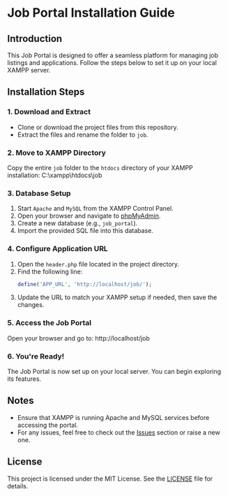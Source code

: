 # Job Portal Installation Guide

## Introduction
This Job Portal is designed to offer a seamless platform for managing job listings and applications. Follow the steps below to set it up on your local XAMPP server.

## Installation Steps

### 1. Download and Extract
- Clone or download the project files from this repository.
- Extract the files and rename the folder to `job`.

### 2. Move to XAMPP Directory
Copy the entire `job` folder to the `htdocs` directory of your XAMPP installation:
C:\xampp\htdocs\job


### 3. Database Setup
1. Start `Apache` and `MySQL` from the XAMPP Control Panel.
2. Open your browser and navigate to [phpMyAdmin](http://localhost/phpmyadmin/).
3. Create a new database (e.g., `job_portal`).
4. Import the provided SQL file into this database.

### 4. Configure Application URL
1. Open the `header.php` file located in the project directory.
2. Find the following line:
    ```php
    define('APP_URL', 'http://localhost/job/');
    ```
3. Update the URL to match your XAMPP setup if needed, then save the changes.

### 5. Access the Job Portal
Open your browser and go to:
http://localhost/job

### 6. You're Ready!
The Job Portal is now set up on your local server. You can begin exploring its features.

## Notes
- Ensure that XAMPP is running Apache and MySQL services before accessing the portal.
- For any issues, feel free to check out the [Issues](https://github.com/YashDoifode1/codex_sih/issues) section or raise a new one.

## License
This project is licensed under the MIT License. See the [LICENSE](LICENSE) file for details.
